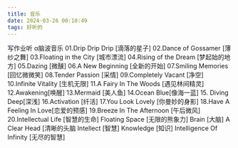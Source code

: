 ```yaml
---
title: 音乐
date: 2024-03-26 00:10:49  
tags: 好听的
---
```




写作业听 α脑波音乐
01.Drip Drip Drip [滴落的星子]
02.Dance of Gossamer [薄纱之舞]
03.Floating in the City [城市漂流]
04.Rising of the Dream [梦起始的地方]
05.Dazing [微醺]
06.A New Beginning [全新的开始]
07.Smiling Memories [回忆微微笑]
08.Tender Passion [采情]
09.Completely Vacant [净空]
10.Infinite Vitality [生机无限]
11.A Fairy In The Woods [遇见林间精灵]
12.Awakening[唤醒]
13.Mermaid [美人鱼]
14.Ocean Blue[像海一蓝]
15. Diving Deep[深浅]
16.Activation [纤活]
17.You Look Lovely [你曼妙的身影]
18.Have A Feeling In Love[恋爱的预感]
19.Breeze In The Afternoon [午后微风]
20.Intellectual Life [智慧的生命]
Floating Space [无限的熊象力]
Brain [大脑]
A Clear Head [清晰的头脑
Intellect [智慧]
Knowledge [知识]
Intelligence Of Infinity  [无尽的智慧]
